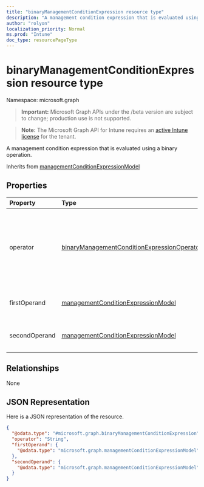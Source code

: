 ```yaml
---
title: "binaryManagementConditionExpression resource type"
description: "A management condition expression that is evaluated using a binary operation."
author: "rolyon"
localization_priority: Normal
ms.prod: "Intune"
doc_type: resourcePageType
---
```


# binaryManagementConditionExpression resource type

Namespace: microsoft.graph

> **Important:** Microsoft Graph APIs under the /beta version are subject to change; production use is not supported.

> **Note:** The Microsoft Graph API for Intune requires an [active Intune license](https://go.microsoft.com/fwlink/?linkid=839381) for the tenant.

A management condition expression that is evaluated using a binary operation.


Inherits from [managementConditionExpressionModel](../resources/intune-fencing-managementconditionexpressionmodel.md)

## Properties
|Property|Type|Description|
|:---|:---|:---|
|operator|[binaryManagementConditionExpressionOperatorType](../resources/intune-fencing-binarymanagementconditionexpressionoperatortype.md)|The operator used in the evaluation of the binary operation. Possible values are: `or`, `and`.|
|firstOperand|[managementConditionExpressionModel](../resources/intune-fencing-managementconditionexpressionmodel.md)|The first operand of the binary operation.|
|secondOperand|[managementConditionExpressionModel](../resources/intune-fencing-managementconditionexpressionmodel.md)|The second operand of the binary operation.|

## Relationships
None

## JSON Representation
Here is a JSON representation of the resource.
<!-- {
  "blockType": "resource",
  "@odata.type": "microsoft.graph.binaryManagementConditionExpression"
}
-->
``` json
{
  "@odata.type": "#microsoft.graph.binaryManagementConditionExpression",
  "operator": "String",
  "firstOperand": {
    "@odata.type": "microsoft.graph.managementConditionExpressionModel"
  },
  "secondOperand": {
    "@odata.type": "microsoft.graph.managementConditionExpressionModel"
  }
}
```



